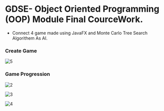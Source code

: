 # GDSE- Object Oriented Programming (OOP) Module Final CourceWork.

* Connect 4 game made using JavaFX and Monte Carlo Tree Search Algorithem As AI.

### Create Game

![5](https://github.com/malintha-induwara/connect-four-game/assets/60071404/0c648510-9e3a-47c9-b7c9-bc5a405721f3)
### Game Progression
![2](https://github.com/malintha-induwara/connect-four-game/assets/60071404/1b969912-d73a-4ecd-8620-5642e4fa9a1a)

![3](https://github.com/malintha-induwara/connect-four-game/assets/60071404/87b008d2-2db9-4402-a7b8-3d74c3bf2163)

![4](https://github.com/malintha-induwara/connect-four-game/assets/60071404/c527d249-fdee-465a-82a3-4adaae67df89)

